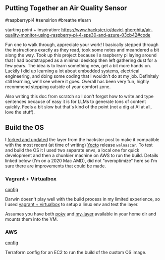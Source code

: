 ## Putting Together an Air Quality Sensor

#raspberrypi4 #sensirion #breathe #learn

starting point + inspiration: https://www.hackster.io/david-gherghita/air-quality-monitor-using-raspberry-pi-4-sps30-and-azure-03cb42#code

Fun one to walk through, appreciate your work!  I basically stepped through the instructions exactly as they read, took some notes and meandered a bit along the way.  Took up this project because I a raspberry pi laying around that I had bootstrapped as a minimal desktop then left gathering dust for a few years.  The idea is to learn something new, get a bit more hands on.  Luckily I did up learning a lot about embedded systems, electrical engineering, and doing some coding that I wouldn't do at my job.  Definitely still learning, we'll see where it goes.  Overall has been very fun, highly recommend stepping outside of your comfort zone.

Also writing this doc from scratch so I don't forgot how to write and type sentences because of easy it is for LLMs to generate tons of content quickly.  Feels a bit slow but that's kind of the point (not a dig at AI at all, love the stuff).

## Build the OS

I [forked and updated](https://github.com/cahillsf/meta-mylayer/tree/walnascar) the layer from the hackster post to make it compatible with the most recent (at time of writing) [Yocto](https://www.yoctoproject.org/) release `walnascar`.  To test and build the OS it I used two separate envs, a local one for quick development and then a chunkier machine on AWS to run the build.  Details linked below (I'm on a 2020 Mac AMD), did not "overoptimize" here so I'm sure there are improvements that could be made.

### Vagrant + Virtualbox

[config](../build/local/)

Darwin doesn't play well with the build process in my limited experience, so I used [vagrant + virtualbox](https://developer.hashicorp.com/vagrant/docs/providers/virtualbox) to setup a linux env and test the layer. 

Assumes you have both [poky](https://github.com/yoctoproject/poky) and [my-layer](https://github.com/cahillsf/meta-mylayer/tree/walnascar) available in your home dir and mounts them into the VM.


### AWS

[config](../build/clouds/)

Terraform config for an EC2 to run the build of the custom OS image.